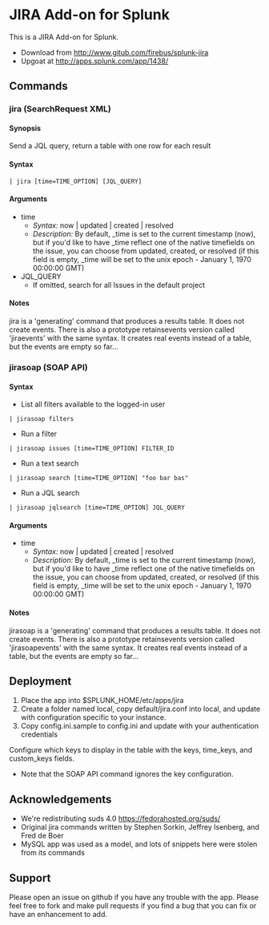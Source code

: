JIRA Add-on for Splunk
======================

This is a JIRA Add-on for Splunk.

* Download from http://www.gitub.com/firebus/splunk-jira
* Upgoat at http://apps.splunk.com/app/1438/

## Commands

### jira (SearchRequest XML)

#### Synopsis

Send a JQL query, return a table with one row for each result

#### Syntax

```
| jira [time=TIME_OPTION] [JQL_QUERY]
```

#### Arguments

* time
    * *Syntax:* now | updated | created | resolved
    * *Description:* By default, _time is set to the current timestamp (now), but if you'd like to have _time reflect one of the native timefields on the issue, you can choose from updated, created, or resolved (if this field is empty, _time will be set to the unix epoch - January 1, 1970 00:00:00 GMT)
* JQL_QUERY
    * If omitted, search for all Issues in the default project

#### Notes

jira is a 'generating' command that produces a results table. It does not create events. There is also a prototype retainsevents version called 'jiraevents' with the same syntax.
It creates real events instead of a table, but the events are empty so far...

### jirasoap (SOAP API)

#### Syntax

* List all filters available to the logged-in user
```
| jirasoap filters
```

* Run a filter
```
| jirasoap issues [time=TIME_OPTION] FILTER_ID
```

* Run a text search
```
| jirasoap search [time=TIME_OPTION] "foo bar bas"
```

* Run a JQL search
```
| jirasoap jqlsearch [time=TIME_OPTION] JQL_QUERY
```

#### Arguments

* time
    * *Syntax:* now | updated | created | resolved
    * *Description:* By default, _time is set to the current timestamp (now), but if you'd like to have _time reflect one of the native timefields on the issue, you can choose from updated, created, or resolved (if this field is empty, _time will be set to the unix epoch - January 1, 1970 00:00:00 GMT)

#### Notes

jirasoap is a 'generating' command that produces a results table. It does not create events. There is also a prototype retainsevents version called 'jirasoapevents' with the same syntax.
It creates real events instead of a table, but the events are empty so far...

## Deployment

1. Place the app into $SPLUNK_HOME/etc/apps/jira
2. Create a folder named local, copy default/jira.conf into local, and update with configuration specific to your instance.
3. Copy config.ini.sample to config.ini and update with your authentication credentials

Configure which keys to display in the table with the keys, time_keys, and custom_keys fields.

* Note that the SOAP API command ignores the key configuration.

## Acknowledgements

* We're redistributing suds 4.0 https://fedorahosted.org/suds/
* Original jira commands written by Stephen Sorkin, Jeffrey Isenberg, and Fred de Boer
* MySQL app was used as a model, and lots of snippets here were stolen from its commands

## Support

Please open an issue on github if you have any trouble with the app. 
Please feel free to fork and make pull requests if you find a bug that you can fix or have an enhancement to add.